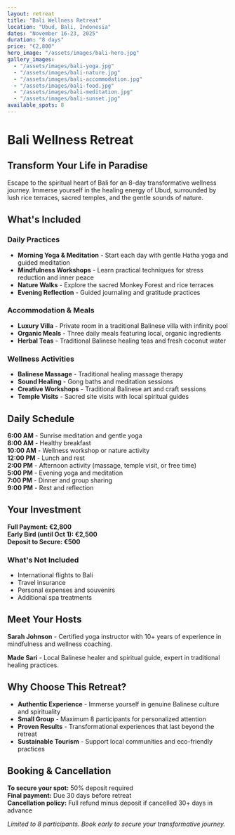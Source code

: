 ```yaml
---
layout: retreat
title: "Bali Wellness Retreat"
location: "Ubud, Bali, Indonesia"
dates: "November 16-23, 2025"
duration: "8 days"
price: "€2,800"
hero_image: "/assets/images/bali-hero.jpg"
gallery_images:
  - "/assets/images/bali-yoga.jpg"
  - "/assets/images/bali-nature.jpg"
  - "/assets/images/bali-accommodation.jpg"
  - "/assets/images/bali-food.jpg"
  - "/assets/images/bali-meditation.jpg"
  - "/assets/images/bali-sunset.jpg"
available_spots: 8
---
```


# Bali Wellness Retreat

## Transform Your Life in Paradise

Escape to the spiritual heart of Bali for an 8-day transformative wellness journey. Immerse yourself in the healing energy of Ubud, surrounded by lush rice terraces, sacred temples, and the gentle sounds of nature.

## What's Included

### Daily Practices
- **Morning Yoga & Meditation** - Start each day with gentle Hatha yoga and guided meditation
- **Mindfulness Workshops** - Learn practical techniques for stress reduction and inner peace
- **Nature Walks** - Explore the sacred Monkey Forest and rice terraces
- **Evening Reflection** - Guided journaling and gratitude practices

### Accommodation & Meals
- **Luxury Villa** - Private room in a traditional Balinese villa with infinity pool
- **Organic Meals** - Three daily meals featuring local, organic ingredients
- **Herbal Teas** - Traditional Balinese healing teas and fresh coconut water

### Wellness Activities
- **Balinese Massage** - Traditional healing massage therapy
- **Sound Healing** - Gong baths and meditation sessions
- **Creative Workshops** - Traditional Balinese art and craft sessions
- **Temple Visits** - Sacred site visits with local spiritual guides

## Daily Schedule

**6:00 AM** - Sunrise meditation and gentle yoga  
**8:00 AM** - Healthy breakfast  
**10:00 AM** - Wellness workshop or nature activity  
**12:00 PM** - Lunch and rest  
**2:00 PM** - Afternoon activity (massage, temple visit, or free time)  
**5:00 PM** - Evening yoga and meditation  
**7:00 PM** - Dinner and group sharing  
**9:00 PM** - Rest and reflection  

## Your Investment

**Full Payment: €2,800**  
**Early Bird (until Oct 1): €2,500**  
**Deposit to Secure: €500**

### What's Not Included
- International flights to Bali
- Travel insurance
- Personal expenses and souvenirs
- Additional spa treatments

## Meet Your Hosts

**Sarah Johnson** - Certified yoga instructor with 10+ years of experience in mindfulness and wellness coaching.

**Made Sari** - Local Balinese healer and spiritual guide, expert in traditional healing practices.

## Why Choose This Retreat?

- **Authentic Experience** - Immerse yourself in genuine Balinese culture and spirituality
- **Small Group** - Maximum 8 participants for personalized attention
- **Proven Results** - Transformational experiences that last beyond the retreat
- **Sustainable Tourism** - Support local communities and eco-friendly practices

## Booking & Cancellation

**To secure your spot:** 50% deposit required  
**Final payment:** Due 30 days before retreat  
**Cancellation policy:** Full refund minus deposit if cancelled 30+ days in advance

*Limited to 8 participants. Book early to secure your transformative journey.*
